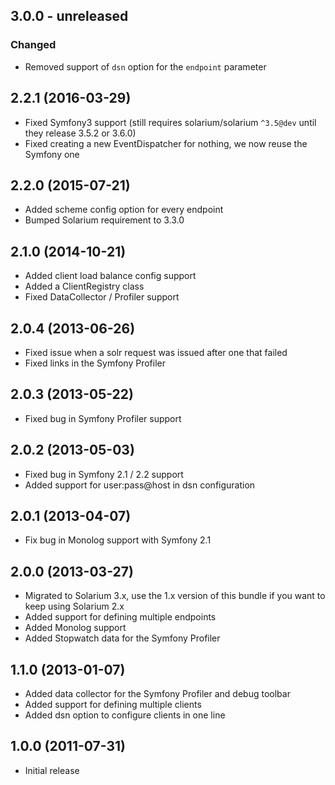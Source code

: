 ## 3.0.0 - unreleased
### Changed
- Removed support of `dsn` option for the `endpoint` parameter

## 2.2.1 (2016-03-29)

  * Fixed Symfony3 support (still requires solarium/solarium `^3.5@dev` until they release 3.5.2 or 3.6.0)
  * Fixed creating a new EventDispatcher for nothing, we now reuse the Symfony one

## 2.2.0 (2015-07-21)

  * Added scheme config option for every endpoint
  * Bumped Solarium requirement to 3.3.0

## 2.1.0 (2014-10-21)

  * Added client load balance config support
  * Added a ClientRegistry class
  * Fixed DataCollector / Profiler support

## 2.0.4 (2013-06-26)

  * Fixed issue when a solr request was issued after one that failed
  * Fixed links in the Symfony Profiler

## 2.0.3 (2013-05-22)

  * Fixed bug in Symfony Profiler support

## 2.0.2 (2013-05-03)

  * Fixed bug in Symfony 2.1 / 2.2 support
  * Added support for user:pass@host in dsn configuration

## 2.0.1 (2013-04-07)

  * Fix bug in Monolog support with Symfony 2.1

## 2.0.0 (2013-03-27)

  * Migrated to Solarium 3.x, use the 1.x version of this bundle if you want to keep using Solarium 2.x
  * Added support for defining multiple endpoints
  * Added Monolog support
  * Added Stopwatch data for the Symfony Profiler

## 1.1.0 (2013-01-07)

  * Added data collector for the Symfony Profiler and debug toolbar
  * Added support for defining multiple clients
  * Added dsn option to configure clients in one line

## 1.0.0 (2011-07-31)

  * Initial release
